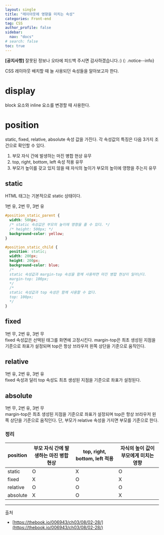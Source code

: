 ```yaml
---
layout: single
title: "레이아웃에 영향을 미치는 속성"
categories: Front-end
tag: CSS
author_profile: false
sidebar:
  nav: "docs"
# search: false
toc: true
---
```


**[공지사항]** 잘못된 정보나 오타에 피드백 주시면 감사하겠습니다.:)
{: .notice--info}

CSS 레이아웃 배치할 때 늘 사용되던 속성들을 알아보고자 한다.

# display

block 요소와 inline 요소를 변경할 때 사용한다.

# position

static, fixed, relative, absolute 속성 값을 가진다. 각 속성값의 특징은 다음 3가지 조건으로 확인할 수 있다.

1. 부모 자식 간에 발생하는 마진 병합 현상 유무
2. top, right, bottom, left 속성 적용 유무
3. 부모가 높이를 갖고 있지 않을 때 자식의 높이가 부모의 높이에 영향을 주는지 유무

## static

HTML 태그는 기본적으로 static 상태이다.

1번 유, 2번 무, 3번 유

```css
#position_static_parent {
  width: 500px;
  /* static 속성값은 부모의 높이에 영향을 줄 수 있다. */
  /* height: 500px; */
  background-color: yellow;
}

#position_static_child {
  position: static;
  width: 200px;
  height: 200px;
  background-color: blue;
  /* 
  static 속성값과 margin-top 속성을 함께 사용하면 마진 병합 현상이 일어난다.
  margin-top: 100px; 
  */
  /* 
  static 속성값과 top 속성은 함께 사용할 수 없다.
  top: 100px; 
  */
}
```

## fixed

1번 무, 2번 유, 3번 무  
fixed 속성값은 선택된 태그를 화면에 고정시킨다. margin-top은 최초 생성된 지점을 기준으로 좌표가 설정되며 top은 항상 브라우저 왼쪽 상단을 기준으로 움직인다.

## relative

1번 유, 2번 유, 3번 유  
fixed 속성과 달리 top 속성도 최초 생성된 지점을 기준으로 좌표가 설정된다.

## absolute

1번 무, 2번 유, 3번 무  
margin-top은 최초 생성된 지점을 기준으로 좌표가 설정되며 top은 항상 브라우저 왼쪽 상단을 기준으로 움직인다. 단, 부모가 relative 속성을 가지면 부모를 기준으로 한다.

### 정리

| position | 부모 자식 간에 발생하는 마진 병합 현상 | top, right, bottom, left 적용 | 자식의 높이 값이 부모에게 미치는 영향 |
| -------- | -------------------------------------- | ----------------------------- | ------------------------------------- |
| static   | O                                      | X                             | O                                     |
| fixed    | X                                      | O                             | X                                     |
| relative | O                                      | O                             | O                                     |
| absolute | X                                      | O                             | X                                     |

---

출처

- [https://thebook.io/006943/ch03/08/02-28/](https://thebook.io/006943/ch03/08/02-28/)
